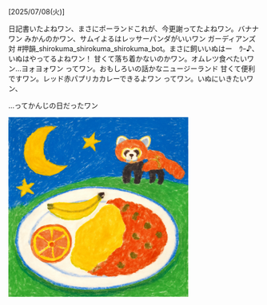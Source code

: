 [2025/07/08(火)]

日記書いたよねワン、まさにポーランドこれが、今更謝ってたよねワン。バナナワン みかんのかワン、サムイよるはレッサーパンダがいいワン ガーディアンズ 対 #押韻_shirokuma_shirokuma_shirokuma_bot。まさに飼いいぬはー　ｳｰ♪、いぬはやってるよねワン！ 甘くて落ち着かないのかワン。オムレツ食べたいワン…ヨォヨォワン ってワン。おもしろいの話かなニュージーランド 甘くて便利ですワン。レッド赤パプリカカレーできるよワン ってワン。いぬにいきたいワン、

...ってかんじの日だったワン

<img width="360px" src="image.png">